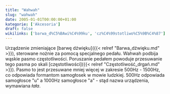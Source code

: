 ```yaml
---
title: "Wahwah"
slug: "wahwah"
date: 2005-01-01T00:00:00+01:00
kategorie: ['Akcesoria']
draft: false
wikilinks: ['barwa_d%C5%BAwi%C4%99ku', 'cz%C4%99stotliwo%C5%9B%C4%87']
---
```

Urządzenie zmieniające [barwę dźwięku]({{< relref "Barwa_dźwięku.md" >}}),
sterowane nożnie za pomocą specjalnego pedału. Wahwah podbija wąskie
pasmo częstotliwości. Poruszanie pedałem powoduje przesuwanie tego pasma
po skali [częstotliwości]({{< relref "Częstotliwość_drgań.md" >}}). Pasmo to jest
przesuwane mniej więcej w zakresie 500Hz - 1500Hz, co odpowiada
formantom samogłosek w mowie ludzkiej. 500Hz odpowiada samogłosce "u" a
1000Hz samogłosce "a" - stąd nazwa urządzenia, wymawiana *łała*.

